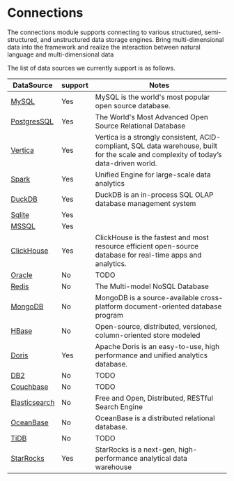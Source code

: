 # Connections
The connections module supports connecting to various structured, semi-structured, and unstructured data storage engines. Bring multi-dimensional data into the framework and realize the interaction between natural language and multi-dimensional data

The list of data sources we currently support is as follows.

| DataSource                                                                      | support | Notes                                       |
| ------------------------------------------------------------------------------  |---------| ------------------------------------------- |
| [MySQL](https://www.mysql.com/)                                                 | Yes     |  MySQL is the world's most popular open source database.                             |
| [PostgresSQL](https://www.postgresql.org/)                                      | Yes     |  The World's Most Advanced Open Source Relational Database                                   |
| [Vertica](https://www.vertica.com/)                                             | Yes     |  Vertica is a strongly consistent, ACID-compliant, SQL data warehouse, built for the scale and complexity of today’s data-driven world.                                   |
| [Spark](https://github.com/apache/spark)                                        | Yes     |  Unified Engine for large-scale data analytics                                |
| [DuckDB](https://github.com/duckdb/duckdb)                                      | Yes     |  DuckDB is an in-process SQL OLAP database management system                                          |
| [Sqlite](https://github.com/sqlite/sqlite)                                      | Yes     |                                             |
| [MSSQL](https://github.com/microsoft/mssql-jdbc)                                | Yes     |                                             |
| [ClickHouse](https://github.com/ClickHouse/ClickHouse)                          | Yes     |  ClickHouse is the fastest and most resource efficient open-source database for real-time apps and analytics.                                      |
| [Oracle](https://github.com/oracle)                                             | No      |           TODO                              |
| [Redis](https://github.com/redis/redis)                                         | No      |  The Multi-model NoSQL Database                              |
| [MongoDB](https://github.com/mongodb/mongo)                                     | No      |  MongoDB is a source-available cross-platform document-oriented database program                              |
| [HBase](https://github.com/apache/hbase)                                        | No      |  Open-source, distributed, versioned, column-oriented store modeled                              |
| [Doris](https://github.com/apache/doris)                                        | Yes     |  Apache Doris is an easy-to-use, high performance and unified analytics database.                              |
| [DB2](https://github.com/IBM/Db2)                                               | No      |           TODO                              |
| [Couchbase](https://github.com/couchbase)                                       | No      |           TODO                              |
| [Elasticsearch](https://github.com/elastic/elasticsearch)                       | No      |  Free and Open, Distributed, RESTful Search Engine                              |
| [OceanBase](https://github.com/OceanBase)                                       | No      |  OceanBase is a distributed relational database.                               |
| [TiDB](https://github.com/pingcap/tidb)                                         | No      |           TODO                              |
| [StarRocks](https://github.com/StarRocks/starrocks)                             | Yes     | StarRocks is a next-gen, high-performance analytical data warehouse                               |
